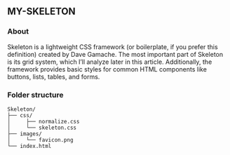 ## MY-SKELETON

### About
Skeleton is a lightweight CSS framework (or boilerplate, if you prefer this definition) created by Dave Gamache.
The most important part of Skeleton is its grid system, which I’ll analyze later in this article. Additionally, the framework provides basic styles for common HTML components like buttons, lists, tables, and forms.

### Folder structure
    Skeleton/
    ├── css/
    │     ├── normalize.css
    │     └── skeleton.css
    ├── images/
    │     └── favicon.png
    └── index.html

